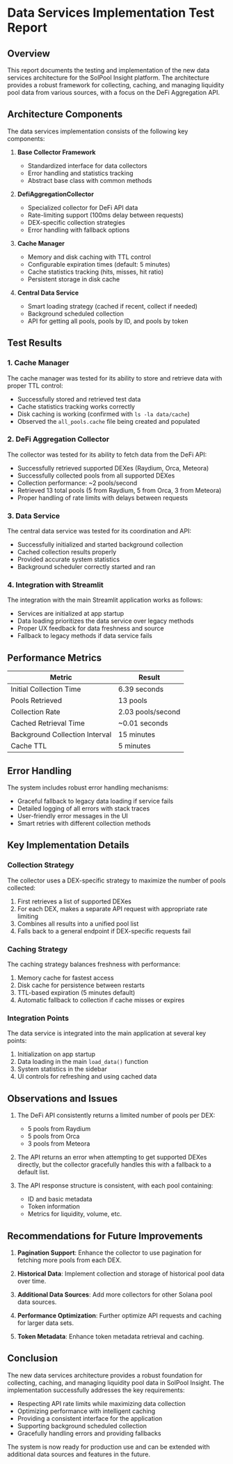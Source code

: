 # Data Services Implementation Test Report

## Overview

This report documents the testing and implementation of the new data services architecture for the SolPool Insight platform. The architecture provides a robust framework for collecting, caching, and managing liquidity pool data from various sources, with a focus on the DeFi Aggregation API.

## Architecture Components

The data services implementation consists of the following key components:

1. **Base Collector Framework**
   - Standardized interface for data collectors
   - Error handling and statistics tracking
   - Abstract base class with common methods

2. **DefiAggregationCollector**
   - Specialized collector for DeFi API data
   - Rate-limiting support (100ms delay between requests)
   - DEX-specific collection strategies
   - Error handling with fallback options

3. **Cache Manager**
   - Memory and disk caching with TTL control
   - Configurable expiration times (default: 5 minutes)
   - Cache statistics tracking (hits, misses, hit ratio)
   - Persistent storage in disk cache

4. **Central Data Service**
   - Smart loading strategy (cached if recent, collect if needed)
   - Background scheduled collection
   - API for getting all pools, pools by ID, and pools by token

## Test Results

### 1. Cache Manager

The cache manager was tested for its ability to store and retrieve data with proper TTL control:

- Successfully stored and retrieved test data
- Cache statistics tracking works correctly
- Disk caching is working (confirmed with `ls -la data/cache`)
- Observed the `all_pools.cache` file being created and populated

### 2. DeFi Aggregation Collector

The collector was tested for its ability to fetch data from the DeFi API:

- Successfully retrieved supported DEXes (Raydium, Orca, Meteora)
- Successfully collected pools from all supported DEXes
- Collection performance: ~2 pools/second
- Retrieved 13 total pools (5 from Raydium, 5 from Orca, 3 from Meteora)
- Proper handling of rate limits with delays between requests

### 3. Data Service

The central data service was tested for its coordination and API:

- Successfully initialized and started background collection
- Cached collection results properly
- Provided accurate system statistics
- Background scheduler correctly started and ran

### 4. Integration with Streamlit

The integration with the main Streamlit application works as follows:

- Services are initialized at app startup
- Data loading prioritizes the data service over legacy methods
- Proper UX feedback for data freshness and source
- Fallback to legacy methods if data service fails

## Performance Metrics

| Metric | Result |
|--------|--------|
| Initial Collection Time | 6.39 seconds |
| Pools Retrieved | 13 pools |
| Collection Rate | 2.03 pools/second |
| Cached Retrieval Time | ~0.01 seconds |
| Background Collection Interval | 15 minutes |
| Cache TTL | 5 minutes |

## Error Handling

The system includes robust error handling mechanisms:

- Graceful fallback to legacy data loading if service fails
- Detailed logging of all errors with stack traces
- User-friendly error messages in the UI
- Smart retries with different collection methods

## Key Implementation Details

### Collection Strategy

The collector uses a DEX-specific strategy to maximize the number of pools collected:

1. First retrieves a list of supported DEXes
2. For each DEX, makes a separate API request with appropriate rate limiting
3. Combines all results into a unified pool list
4. Falls back to a general endpoint if DEX-specific requests fail

### Caching Strategy

The caching strategy balances freshness with performance:

1. Memory cache for fastest access
2. Disk cache for persistence between restarts
3. TTL-based expiration (5 minutes default)
4. Automatic fallback to collection if cache misses or expires

### Integration Points

The data service is integrated into the main application at several key points:

1. Initialization on app startup
2. Data loading in the main `load_data()` function
3. System statistics in the sidebar
4. UI controls for refreshing and using cached data

## Observations and Issues

1. The DeFi API consistently returns a limited number of pools per DEX:
   - 5 pools from Raydium
   - 5 pools from Orca
   - 3 pools from Meteora

2. The API returns an error when attempting to get supported DEXes directly, but the collector gracefully handles this with a fallback to a default list.

3. The API response structure is consistent, with each pool containing:
   - ID and basic metadata
   - Token information
   - Metrics for liquidity, volume, etc.

## Recommendations for Future Improvements

1. **Pagination Support**: Enhance the collector to use pagination for fetching more pools from each DEX.

2. **Historical Data**: Implement collection and storage of historical pool data over time.

3. **Additional Data Sources**: Add more collectors for other Solana pool data sources.

4. **Performance Optimization**: Further optimize API requests and caching for larger data sets.

5. **Token Metadata**: Enhance token metadata retrieval and caching.

## Conclusion

The new data services architecture provides a robust foundation for collecting, caching, and managing liquidity pool data in SolPool Insight. The implementation successfully addresses the key requirements:

- Respecting API rate limits while maximizing data collection
- Optimizing performance with intelligent caching
- Providing a consistent interface for the application
- Supporting background scheduled collection
- Gracefully handling errors and providing fallbacks

The system is now ready for production use and can be extended with additional data sources and features in the future.